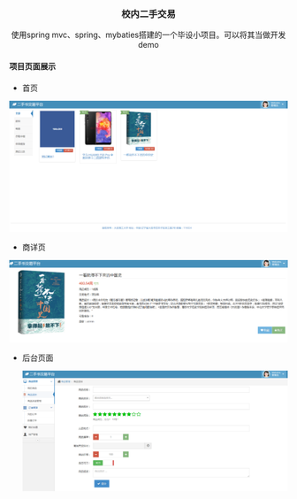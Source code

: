<p align="center">
   <h3 align="center">校内二手交易</h3>
   <p align="center">
       使用spring mvc、spring、mybaties搭建的一个毕设小项目。可以将其当做开发
demo
   </p> 
</p>

#### 项目页面展示

* 首页

<img src="./assets/1562379672734.png" width="550">

* 商详页

<img src="./assets/1562379896306.png" width="550">

* 后台页面

   ![1562380014656](./assets/1562380014656.png)